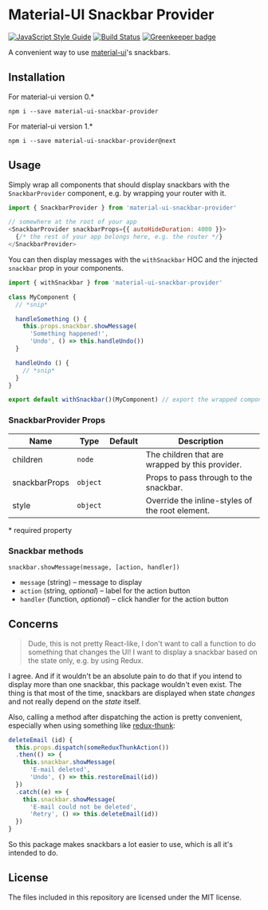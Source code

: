# Material-UI Snackbar Provider
[![JavaScript Style Guide](https://img.shields.io/badge/code_style-standard-brightgreen.svg)](https://standardjs.com)
[![Build Status](https://travis-ci.org/TeamWertarbyte/material-ui-snackbar-provider.svg?branch=master)](https://travis-ci.org/TeamWertarbyte/material-ui-snackbar-provider)
[![Greenkeeper badge](https://badges.greenkeeper.io/TeamWertarbyte/material-ui-snackbar-provider.svg)](https://greenkeeper.io/)

A convenient way to use [material-ui][]'s snackbars.

## Installation
For material-ui version 0.*
```shell
npm i --save material-ui-snackbar-provider
```
For material-ui version 1.*
```shell
npm i --save material-ui-snackbar-provider@next
```

## Usage
Simply wrap all components that should display snackbars with the `SnackbarProvider` component,
e.g. by wrapping your router with it.

```js
import { SnackbarProvider } from 'material-ui-snackbar-provider'

// somewhere at the root of your app
<SnackbarProvider snackbarProps={{ autoHideDuration: 4000 }}>
  {/* the rest of your app belongs here, e.g. the router */}
</SnackbarProvider>
```

You can then display messages with the `withSnackbar` HOC and the injected `snackbar` prop in your components.

```js
import { withSnackbar } from 'material-ui-snackbar-provider'

class MyComponent {
  // *snip*

  handleSomething () {
    this.props.snackbar.showMessage(
      'Something happened!',
      'Undo', () => this.handleUndo())
  }

  handleUndo () {
    // *snip*
  }
}

export default withSnackbar()(MyComponent) // export the wrapped component
```

### SnackbarProvider Props
|Name            |Type        |Default     |Description
|----------------|------------|------------|--------------------------------
|children|`node`||The children that are wrapped by this provider.
|snackbarProps|`object`||Props to pass through to the snackbar.
|style|`object`||Override the inline-styles of the root element.

\* required property

### Snackbar methods
`snackbar.showMessage(message, [action, handler])`
* `message` (string) – message to display
* `action` (string, _optional_) – label for the action button
* `handler` (function, _optional_) – click handler for the action button

## Concerns
> Dude, this is not pretty React-like, I don't want to call a function to do something that changes the UI! I want to display a snackbar based on the state only, e.g. by using Redux.

I agree. And if it wouldn't be an absolute pain to do that if you intend to display more than one snackbar, this package wouldn't even exist. The thing is that most of the time, snackbars are displayed when state _changes_ and not really depend on the _state_ itself.

Also, calling a method after dispatching the action is pretty convenient, especially when using something like [redux-thunk][]:

```js
deleteEmail (id) {
  this.props.dispatch(someReduxThunkAction())
  .then(() => {
    this.snackbar.showMessage(
      'E-mail deleted',
      'Undo', () => this.restoreEmail(id))
  })
  .catch((e) => {
    this.snackbar.showMessage(
      'E-mail could not be deleted',
      'Retry', () => this.deleteEmail(id))
  })
}
```

So this package makes snackbars a lot easier to use, which is all it's intended to do.

[material-ui]: http://www.material-ui.com/#/
[redux-thunk]: https://github.com/gaearon/redux-thunk

## License

The files included in this repository are licensed under the MIT license.
